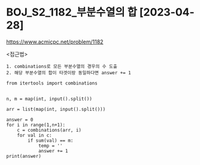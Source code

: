 # BOJ_S2_1182_부분수열의 합 [2023-04-28]
https://www.acmicpc.net/problem/1182

<접근법>
``` 
1. combinations로 모든 부분수열의 경우의 수 도출
2. 해당 부분수열의 합이 타겟이랑 동일하다면 answer += 1
```


```
from itertools import combinations


n, m = map(int, input().split())

arr = list(map(int, input().split()))

answer = 0
for i in range(1,n+1):
    c = combinations(arr, i)
    for val in c:
        if sum(val) == m:
            temp = ''
            answer += 1
print(answer)
```